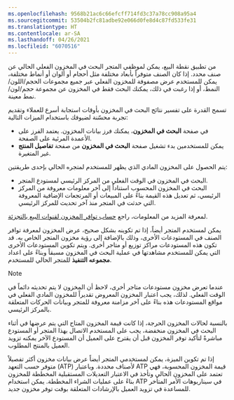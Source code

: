 ```yaml
---
ms.openlocfilehash: 9568b21ac6c66efcff714fd3c37a78cc908a95a4
ms.sourcegitcommit: 53504b2fc81adbe92e066d0fe8d4c87fd533fe31
ms.translationtype: HT
ms.contentlocale: ar-SA
ms.lasthandoff: 04/26/2021
ms.locfileid: "6070516"
---
```

من تطبيق نقطة البيع، يمكن لموظفي المتجر البحث في المخزون الفعلي الحالي عن صنف محدد. إذا كان الصنف متوفراً بأبعاد مختلفة مثل أحجام أو ألوان أو أنماط مختلفة، يمكن للمستخدم عرض مصفوفة للمخزون الفعلي عبر جميع مجموعات الحجم/اللون/النمط، أو إذا رغبت في ذلك، يمكنك البحث فقط في المخزون عن مجموعة حجم/لون/نمط معينة. 

تسمح القدرة على تفسير نتائج البحث في المخزون بأوقات استجابة أسرع للعملاء وتقديم تجربة محسّنة لضيوفك باستخدام الميزات التالية:

- في صفحة **البحث في المخزون**، يمكنك فرز بيانات المخزون. يعتمد الفرز على الأعمدة المرئية على الصفحة.
- يمكن للمستخدمين بدء تشغيل صفحة **البحث في المخزون** من صفحة **تفاصيل المنتج** غير المتغيرة. 


يتم الحصول على المخزون المادي الذي يظهر للمستخدم لمتجره الحالي بإحدى طريقتين:

- البحث في المخزون في الوقت الفعلي من المركز الرئيسي لمستودع المتجر.
- البحث في المخزون المحسوب استناداً إلى آخر معلومات معروفة من المركز الرئيسي، ثم تعديل هذه القيمة بناءً على المبيعات أو المرتجعات الإضافية المعروفة التي حدثت في المتجر منذ آخر تحديث للمركز الرئيسي.

لمعرفة المزيد من المعلومات، راجع [حساب توافر المخزون لقنوات البيع بالتجزئة]( https://docs.microsoft.com/dynamics365/commerce/calculated-inventory-retail-channels/?azure-portal=true).

يمكن لمستخدم المتجر أيضاً، إذا تم تكوينه بشكل صحيح، عرض المخزون لمعرفة توافر الصنف في المستودعات الأخرى، وذلك بالإضافة إلى رؤية مخزون المتجر الخاص به. قد تكون هذه المستودعات مراكز توزيع أو متاجر أخرى. ويتم تكوين المستودعات الأخرى التي يمكن للمستخدم مشاهدتها في عملية البحث في المخزون مسبقاً وبناءً على اعداد **مجموعه التنفيذ** للمتجر الحالي للمستخدم.  

> [!NOTE]
> عندما تعرض مخزون مستودعات متاجر أخرى، لاحظ أن المخزون لا يتم تحديثه دائماً في الوقت الفعلي. لذلك، يجب اعتبار المخزون المعروض تقديراً للمخزون المادي الفعلي في مواقع المستودعات هذه بناءً على آخر مزامنة معروفة للمتجر وبيانات الحركات المتعلقة بالمركز الرئيسي. 
> 
> بالنسبة لحالات المخزون الحرجة، إذا كانت قيمة المخزون المتاح التي يتم عرضها في أثناء البحث في المخزون منخفضة، يجب على المستخدم الاتصال بهذا المتجر أو المستودع مباشرةً لتأكيد توفر المخزون قبل أن يقترح على العميل أن المستودع الآخر يمكنه تزويد العميل بالمنتج المطلوب.

إذا تم تكوين الميزة، يمكن لمستخدمي المتجر أيضاً عرض بيانات مخزون أكثر تفصيلاً متوفر حسب التعهد (ATP) لأصناف محددة. وباعتبار ATP قيمة المخزون المحسوبة، فهي تعتمد على المخزون الحالي وتأخذ في الاعتبار التعديلات المستقبلية المخططة للمخزون بناءً على عمليات الشراء المخططة. يمكن استخدام ATP في سيناريوهات الأمر المتأخر للمساعدة في تزويد العميل بالإرشادات المتعلقة بوقت توفر مخزون جديد. 

